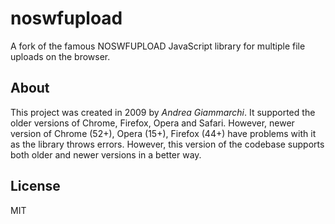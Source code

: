 # noswfupload

A fork of the famous NOSWFUPLOAD JavaScript library for multiple file uploads on the browser.

## About

This project was created in 2009 by _Andrea Giammarchi_. It supported the older versions of Chrome, Firefox, Opera and Safari. However, newer version of Chrome (52+), Opera (15+), Firefox (44+) have problems with it as the library throws errors. However, this version of the codebase supports both older and newer versions in a better way.

## License

MIT

